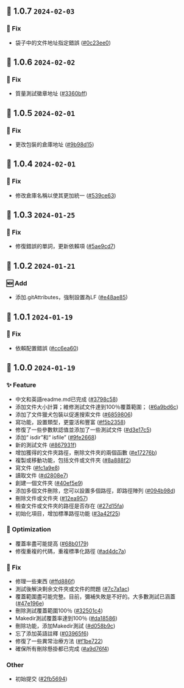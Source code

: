 ## 🎉 1.0.7 `2024-02-03`
### 🐛 Fix
- 袋子中的文件地址指定錯誤 ([#0c23ee0](https://github.com/kwooshung/files/commit/0c23ee0386f20a0409787968323506493e1ae18b))

## 🎉 1.0.6 `2024-02-02`
### 🐛 Fix
- 質量測試徽章地址 ([#3360bff](https://github.com/kwooshung/files/commit/3360bffdacb06ea262e3891bdfd91119232a0517))

## 🎉 1.0.5 `2024-02-01`
### 🐛 Fix
- 更改包裝的倉庫地址 ([#9b98d15](https://github.com/kwooshung/files/commit/9b98d1563a842474cefcbd0507b95fe6729fa9a0))

## 🎉 1.0.4 `2024-02-01`
### 🐛 Fix
- 修改倉庫名稱以使其更加統一 ([#539ce63](https://github.com/kwooshung/files/commit/539ce6329a901429da46cb53d40cbb8fabfae404))

## 🎉 1.0.3 `2024-01-25`
### 🐛 Fix
- 修復錯誤的單詞，更新依賴項 ([#5ae9cd7](https://github.com/kwooshung/files/commit/5ae9cd70e57c7ee9ad6c20c9cc25698f99944174))

## 🎉 1.0.2 `2024-01-21`
### 🆕 Add
- 添加.gitAttributes，強制設置為LF ([#e48ae85](https://github.com/kwooshung/files/commit/e48ae85142cd177763fd79c0d2945c9bbde9cb3c))

## 🎉 1.0.1 `2024-01-19`
### 🐛 Fix
- 依賴配置錯誤 ([#cc6ea60](https://github.com/kwooshung/files/commit/cc6ea606cceb145e0fe98449cf44ec31421ed23e))

## 🎉 1.0.0 `2024-01-19`
### ✨ Feature
- 中文和英語readme.md已完成 ([#3798c58](https://github.com/kwooshung/files/commit/3798c58de0462d60c3e4171fce683a42647518f4))
- 添加文件大小計算；維修測試文件達到100％覆蓋範圍； ([#6a9bd6c](https://github.com/kwooshung/files/commit/6a9bd6ce08a73b3cd2669a7a6f0771ac4ae0c723))
- 添加了文件獵犬包裝以促進搜索文件 ([#6859806](https://github.com/kwooshung/files/commit/68598065ef83a335df92c79b8e0b278182b8ddf9))
- 寫功能，設置類型，更靈活和豐富 ([#f5b2358](https://github.com/kwooshung/files/commit/f5b23583588f30ef54ea6cc5f24b026de1d0c8c2))
- 修復了一些參數默認值並添加了一些測試文件 ([#d3e17c5](https://github.com/kwooshung/files/commit/d3e17c59d72b627012d1d4d7043abc5d42146c8f))
- 添加“ isdir”和“ isfile” ([#9fe2668](https://github.com/kwooshung/files/commit/9fe266853f51204daed4a272352d0a2011db1f25))
- 新的測試文件 ([#867931f](https://github.com/kwooshung/files/commit/867931f2700ad63c30001922fc7f071744ac8ac3))
- 增加獲得的文件夾路徑，刪除文件夾的兩個函數 ([#e17276b](https://github.com/kwooshung/files/commit/e17276bcf82d2665a87fc25917693109143c788d))
- 複製或移動功能，包括文件或文件夾 ([#8a888f2](https://github.com/kwooshung/files/commit/8a888f23c6da6be7288f7a4497f7d794a09df467))
- 寫文件 ([#fc1a9e8](https://github.com/kwooshung/files/commit/fc1a9e808117f8459a244b715000d43f1a5e861e))
- 讀取文件 ([#d2808e7](https://github.com/kwooshung/files/commit/d2808e7d2d62602432c86acc3a544a2a21e5e17f))
- 創建一個文件夾 ([#40ef5e9](https://github.com/kwooshung/files/commit/40ef5e99becdfcb68b3f8819f42e8f6f21c46960))
- 添加多個文件刪除，您可以設置多個路徑，即路徑陣列 ([#094b98d](https://github.com/kwooshung/files/commit/094b98dcbfda48fc97c1ad00bfbf5ff21e57b833))
- 刪除文件或文件夾 ([#12ea957](https://github.com/kwooshung/files/commit/12ea95729fde7bc08b26080e2ac0fd4339c44bde))
- 檢查文件或文件夾的路徑是否存在 ([#27d15fa](https://github.com/kwooshung/files/commit/27d15fa10eb6090f680bff69120feb039e980c23))
- 初始化項目，增加標準路徑功能 ([#3a42f25](https://github.com/kwooshung/files/commit/3a42f25b401f98fb3605dc3ca3e7a1506a735e43))
### 💩 Optimization
- 覆蓋率盡可能提高 ([#68b0179](https://github.com/kwooshung/files/commit/68b01798a8bdb05494f04b3221be90697959ef73))
- 修復重複的代碼，重複標準化路徑 ([#ad4dc7a](https://github.com/kwooshung/files/commit/ad4dc7a2e7d04d3829b9028a6a2c169911119d36))
### 🐛 Fix
- 修理一些東西 ([#ffd886f](https://github.com/kwooshung/files/commit/ffd886ffa89a79e0b2a15fb293a57a6efffa950e))
- 測試後解決剩余文件夾或文件的問題 ([#7c7a1ac](https://github.com/kwooshung/files/commit/7c7a1ac843b7bea4246afe7ac1ebe23264674bf6))
- 覆蓋範圍盡可能完整。目前，彌補失敗是不好的。大多數測試已涵蓋 ([#47e196e](https://github.com/kwooshung/files/commit/47e196e65b4a2834114557b10b071d1bfb4bff8e))
- 刪除測試覆蓋範圍100％ ([#32501c4](https://github.com/kwooshung/files/commit/32501c4d92e72405ce67c87ca892b299c3f75cdf))
- Makedir測試覆蓋率達到100％ ([#da18586](https://github.com/kwooshung/files/commit/da1858613c8c52e04eed618647dc12761e844cdc))
- 刪除功能，添加Makedir測試 ([#d058b9c](https://github.com/kwooshung/files/commit/d058b9ca79918583dc057e89326a4704d90f4d8d))
- 忘了添加英語註釋 ([#03965f6](https://github.com/kwooshung/files/commit/03965f67c89eff5f5c3d74e08c8c3336d2f0ff51))
- 修復了一些異常治療方法 ([#f1be722](https://github.com/kwooshung/files/commit/f1be7225d059be1401240cb73ee86e54a67542e4))
- 確保所有刪除懸掛都已完成 ([#a9d76f4](https://github.com/kwooshung/files/commit/a9d76f4523f753d8096341182a28329cb643c119))
### Other
- 初始提交 ([#2fb5694](https://github.com/kwooshung/files/commit/2fb569486270d052230ee82510fc004129912a6e))